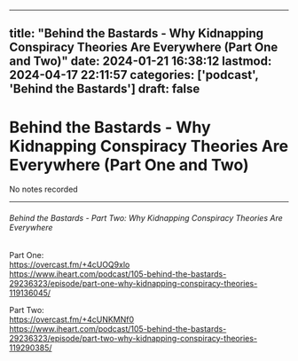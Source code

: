 
---
title: "Behind the Bastards - Why Kidnapping Conspiracy Theories Are Everywhere (Part One and Two)"
date: 2024-01-21 16:38:12
lastmod: 2024-04-17 22:11:57
categories: ['podcast', 'Behind the Bastards']
draft: false
---


# Behind the Bastards - Why Kidnapping Conspiracy Theories Are Everywhere (Part One and Two)

No notes recorded

---
###### Behind the Bastards - Part Two: Why Kidnapping Conspiracy Theories Are Everywhere

Part One:  
https://overcast.fm/+4cUOQ9xlo  
https://www.iheart.com/podcast/105-behind-the-bastards-29236323/episode/part-one-why-kidnapping-conspiracy-theories-119136045/

Part Two:  
https://overcast.fm/+4cUNKMNf0  
https://www.iheart.com/podcast/105-behind-the-bastards-29236323/episode/part-two-why-kidnapping-conspiracy-theories-119290385/

<!-- #public -->
<!-- #podcast -->
<!-- #Behind the Bastards# -->

<!-- {BearID:2A5715A7-9A6D-4B98-8676-9070076ADCA1} -->
